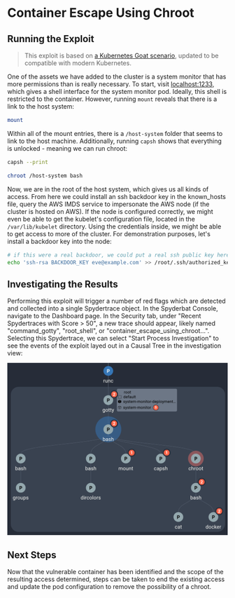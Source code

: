 # Container Escape Using Chroot

## Running the Exploit

> This exploit is based on <a href="https://madhuakula.com/kubernetes-goat/docs/scenarios/scenario-4/container-escape-to-the-host-system-in-kubernetes-containers/welcome" target="_blank">a Kubernetes Goat scenario</a>, updated to be compatible with modern Kubernetes.

One of the assets we have added to the cluster is a system monitor that has more permissions than is really necessary. To start, visit [localhost:1233](http://127.0.0.1:1233/), which gives a shell interface for the system monitor pod. Ideally, this shell is restricted to the container. However, running `mount` reveals that there is a link to the host system:

```sh
mount
```

Within all of the mount entries, there is a `/host-system` folder that seems to link to the host machine. Additionally, running `capsh` shows that everything is unlocked - meaning we can run chroot:

```sh
capsh --print
```

```sh
chroot /host-system bash
```

Now, we are in the root of the host system, which gives us all kinds of access. From here we could install an ssh backdoor key in the known_hosts file, query the AWS IMDS service to impersonate the AWS node (if the cluster is hosted on AWS). If the node is configured correctly, we might even be able to get the kubelet's configuration file, located in the `/var/lib/kubelet` directory. Using the credentials inside, we might be able to get access to more of the cluster. For demonstration purposes, let's install a backdoor key into the node:

```sh
# if this were a real backdoor, we could put a real ssh public key here
echo 'ssh-rsa BACKDOOR_KEY eve@example.com' >> /root/.ssh/authorized_keys
```

## Investigating the Results

Performing this exploit will trigger a number of red flags which are detected and collected into a single Spydertrace object. In the Spyderbat Console, navigate to the Dashboard page. In the Security tab, under "Recent Spydertraces with Score > 50", a new trace should appear, likely named "command_gotty", "root_shell", or "container_escape_using_chroot...". Selecting this Spydertrace, we can select "Start Process Investigation" to see the events of the exploit layed out in a Causal Tree in the investigation view:

![A section of the Spydertrace featuring one of my chroot commands](./chroot_flag_graph.png)

## Next Steps

Now that the vulnerable container has been identified and the scope of the resulting access determined, steps can be taken to end the existing access and update the pod configuration to remove the possibility of a chroot.

